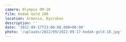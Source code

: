 ```yaml
---
camera: Olympus OM-10
film: Kodak Gold 200
location: Armenia, Byurakan
description: ''
date: '2022-09-17T23:00:08.000+00:00'
photo: '/uploads/2022/09/2022-09-17-kodak-gold-18.jpg'
---
```

